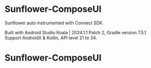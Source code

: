 # Sunflower-ComposeUI
Sunflower auto instrumented with Connect SDK.

Built with Android Studio Koala | 2024.1.1 Patch 2, Gradle version 7.5.1 Support AndroidX & Kotlin, API level 21 to 34.
# Sunflower-ComposeUI
